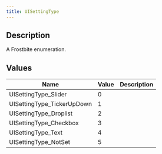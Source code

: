 ```yaml
---
title: UISettingType
---
```

## Description

A Frostbite enumeration.

## Values

| Name                        | Value | Description |
| --------------------------- | ----- | ----------- |
| UISettingType\_Slider       | 0     |             |
| UISettingType\_TickerUpDown | 1     |             |
| UISettingType\_Droplist     | 2     |             |
| UISettingType\_Checkbox     | 3     |             |
| UISettingType\_Text         | 4     |             |
| UISettingType\_NotSet       | 5     |             |
